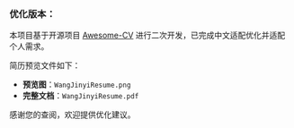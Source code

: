 ### 优化版本：

本项目基于开源项目 [Awesome-CV](https://github.com/posquit0/Awesome-CV) 进行二次开发，已完成中文适配优化并适配个人需求。

简历预览文件如下：

-   **预览图**：`WangJinyiResume.png`
-   **完整文档**：`WangJinyiResume.pdf`

感谢您的查阅，欢迎提供优化建议。
